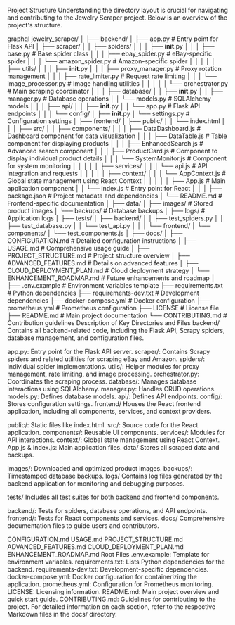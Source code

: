 
Project Structure
Understanding the directory layout is crucial for navigating and contributing to the Jewelry Scraper project. Below is an overview of the project's structure.

graphql
jewelry_scraper/
│
├── backend/
│   ├── app.py                      # Entry point for Flask API
│   ├── scraper/
│   │   ├── spiders/
│   │   │   ├── __init__.py
│   │   │   ├── base.py             # Base spider class
│   │   │   ├── ebay_spider.py      # eBay-specific spider
│   │   │   └── amazon_spider.py    # Amazon-specific spider
│   │   │
│   │   ├── utils/
│   │   │   ├── __init__.py
│   │   │   ├── proxy_manager.py    # Proxy rotation management
│   │   │   ├── rate_limiter.py     # Request rate limiting
│   │   │   └── image_processor.py  # Image handling utilities
│   │   │
│   │   └── orchestrator.py         # Main scraping coordinator
│   │
│   ├── database/
│   │   ├── __init__.py
│   │   ├── manager.py              # Database operations
│   │   └── models.py               # SQLAlchemy models
│   │
│   ├── api/
│   │   ├── __init__.py
│   │   └── app.py                  # Flask API endpoints
│   │
│   └── config/
│       ├── __init__.py
│       └── settings.py             # Configuration settings
│
├── frontend/
│   ├── public/
│   │   └── index.html
│   │
│   ├── src/
│   │   ├── components/
│   │   │   ├── DataDashboard.js      # Dashboard component for data visualization
│   │   │   ├── DataTable.js          # Table component for displaying products
│   │   │   ├── EnhancedSearch.js     # Advanced search component
│   │   │   ├── ProductCard.js        # Component to display individual product details
│   │   │   └── SystemMonitor.js      # Component for system monitoring
│   │   │
│   │   ├── services/
│   │   │   └── api.js                # API integration and requests
│   │   │
│   │   ├── context/
│   │   │   └── AppContext.js         # Global state management using React Context
│   │   │
│   │   ├── App.js                    # Main application component
│   │   └── index.js                  # Entry point for React
│   │
│   ├── package.json                  # Project metadata and dependencies
│   └── README.md                     # Frontend-specific documentation
│
├── data/
│   ├── images/                     # Stored product images
│   └── backups/                    # Database backups
│
├── logs/                           # Application logs
│
├── tests/
│   ├── backend/
│   │   ├── test_spiders.py
│   │   ├── test_database.py
│   │   └── test_api.py
│   │
│   └── frontend/
│       └── components/
│           └── test_components.js
│
├── docs/
│   ├── CONFIGURATION.md            # Detailed configuration instructions
│   ├── USAGE.md                    # Comprehensive usage guide
│   ├── PROJECT_STRUCTURE.md        # Project structure overview
│   ├── ADVANCED_FEATURES.md        # Details on advanced features
│   ├── CLOUD_DEPLOYMENT_PLAN.md    # Cloud deployment strategy
│   └── ENHANCEMENT_ROADMAP.md      # Future enhancements and roadmap
│
├── .env.example                    # Environment variables template
├── requirements.txt                # Python dependencies
├── requirements-dev.txt            # Development dependencies
├── docker-compose.yml              # Docker configuration
├── prometheus.yml                  # Prometheus configuration
├── LICENSE                         # License file
├── README.md                       # Main project documentation
└── CONTRIBUTING.md                  # Contribution guidelines
Description of Key Directories and Files
backend/
Contains all backend-related code, including the Flask API, Scrapy spiders, database management, and configuration files.

app.py: Entry point for the Flask API server.
scraper/: Contains Scrapy spiders and related utilities for scraping eBay and Amazon.
spiders/: Individual spider implementations.
utils/: Helper modules for proxy management, rate limiting, and image processing.
orchestrator.py: Coordinates the scraping process.
database/: Manages database interactions using SQLAlchemy.
manager.py: Handles CRUD operations.
models.py: Defines database models.
api/: Defines API endpoints.
config/: Stores configuration settings.
frontend/
Houses the React frontend application, including all components, services, and context providers.

public/: Static files like index.html.
src/: Source code for the React application.
components/: Reusable UI components.
services/: Modules for API interactions.
context/: Global state management using React Context.
App.js & index.js: Main application files.
data/
Stores all scraped data and backups.

images/: Downloaded and optimized product images.
backups/: Timestamped database backups.
logs/
Contains log files generated by the backend application for monitoring and debugging purposes.

tests/
Includes all test suites for both backend and frontend components.

backend/: Tests for spiders, database operations, and API endpoints.
frontend/: Tests for React components and services.
docs/
Comprehensive documentation files to guide users and contributors.

CONFIGURATION.md
USAGE.md
PROJECT_STRUCTURE.md
ADVANCED_FEATURES.md
CLOUD_DEPLOYMENT_PLAN.md
ENHANCEMENT_ROADMAP.md
Root Files
.env.example: Template for environment variables.
requirements.txt: Lists Python dependencies for the backend.
requirements-dev.txt: Development-specific dependencies.
docker-compose.yml: Docker configuration for containerizing the application.
prometheus.yml: Configuration for Prometheus monitoring.
LICENSE: Licensing information.
README.md: Main project overview and quick start guide.
CONTRIBUTING.md: Guidelines for contributing to the project.
For detailed information on each section, refer to the respective Markdown files in the docs/ directory. 
